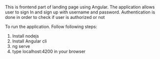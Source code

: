 This is frontend part of landing page using Angular.
The application allows user to sign In and sign up with username and password.
Authentication is done in order to check if user is authorized or not

To run the application. Follow following steps:

1. Install nodejs
2. Install Angular cli
3. ng serve
4. type localhost:4200 in your browser
